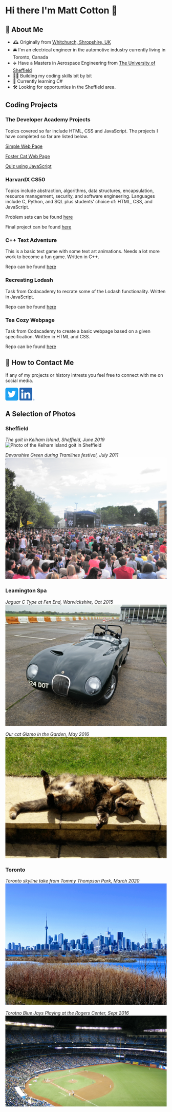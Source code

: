 # Hi there I'm Matt Cotton 👋

## 🧐 About Me
- 🕰️ Originally from [Whitchurch, Shropshire, UK](https://whitchurch.info/)
- 🚘 I'm an electrical engineer in the automotive industry currently living in Toronto, Canada
- ✈️ Have a Masters in Aerospace Engineering from [The University of Sheffield](https://www.sheffield.ac.uk/)
- 🧑‍💻 Building my coding skills bit by bit
- 📖 Currently learning C#
- 🛠️ Looking for opportunties in the Sheffield area. 

## Coding Projects
### The Developer Academy Projects
Topics covered so far include HTML, CSS and JavaScript. The projects I have completed so far are listed below.

[Simple Web Page](https://github.com/matthewcotton/simple-web-page)

[Foster Cat Web Page](https://github.com/matthewcotton/hobby-site)

[Quiz using JavaScript](https://github.com/matthewcotton/js-quiz)


### HarvardX CS50 
Topics include abstraction, algorithms, data structures, encapsulation, resource management, security, and software engineering. Languages include C, Python, and SQL plus students’ choice of: HTML, CSS, and JavaScript.

Problem sets can be found [here](https://github.com/matthewcotton/CS50-ProblemSets)

Final project can be found [here](https://github.com/matthewcotton/TheVirtualSubwayGame)


### C++ Text Adventure
This is a basic text game with some text art animations. Needs a lot more work to become a fun game. Written in C++.

Repo can be found [here](https://github.com/matthewcotton/TextAdventure)


### Recreating Lodash
Task from Codacademy to recrate some of the Lodash functionality. Written in JavaScript.

Repo can be found [here](https://github.com/matthewcotton/RecreatingLodash)


### Tea Cozy Webpage
Task from Codacademy to create a basic webpage based on a given specification. Written in HTML and CSS.

Repo can be found [here](https://github.com/matthewcotton/TeaCozy)


## 📮 How to Contact Me
If any of my projects or history intrests you feel free to connect with me on social media. 

[<img src="https://github.com/matthewcotton/matthewcotton/blob/master/social_icons/Twitter_Social_Icon_Rounded_Square_Color.png" height="40em" align="center" alt="Follow Matthew Cotton on Twitter" title="Follow Matthew Cotton on Twitter"/>](https://twitter.com/Matt__Cotton)
[<img src="https://github.com/matthewcotton/matthewcotton/blob/master/social_icons/LI-In-Bug.png" height="40em" align="center" alt="Follow Matthew Cotton on LinkedIn" title="Follow Matthew Cotton on LinkedIn">](https://www.linkedin.com/in/matthew-cotton-ba1a3449/)


## A Selection of Photos
### Sheffield
*The goit in Kelham Island, Sheffield, June 2019*
<img src="https://github.com/matthewcotton/matthewcotton/blob/master/location_photos/MVIMG_20190622_134948.jpg" alt="Photo of the Kelham Island goit in Sheffield">

*Devonshire Green during Tramlines festival, July 2011*
<img src="https://github.com/matthewcotton/matthewcotton/blob/master/location_photos/P7230965.JPG" alt="Photo of Devonshire Green in Sheffield during Tramlines festival 2011">


### Leamington Spa
*Jaguar C Type at Fen End, Warwickshire, Oct 2015*
<img src="https://github.com/matthewcotton/matthewcotton/blob/master/location_photos/IMG_20151028_105241.jpg" alt="Photo of Jaguar C type at Fen End circuit in Warwickshire">

*Our cat Gizmo in the Garden, May 2016*
<img src="https://github.com/matthewcotton/matthewcotton/blob/master/location_photos/IMG_20160522_120532.jpg" alt="Gizmo our cat at home in Leamington Spa">


### Toronto
*Toronto skyline take from Tommy Thompson Park, March 2020*
<img src="https://github.com/matthewcotton/matthewcotton/blob/master/location_photos/IMG_20200307_145043-EFFECTS.jpg" alt="Photo of Toronto skyline take from Tommy Thompson Park">

*Torotno Blue Jays Playing at the Rogers Center, Sept 2016*
<img src="https://github.com/matthewcotton/matthewcotton/blob/master/location_photos/IMG-20160929-WA0001.jpeg" alt="Toronto Blue Jays playing at the Rogers Center">

<!--
**matthewcotton/matthewcotton** is a ✨ _special_ ✨ repository because its `README.md` (this file) appears on your GitHub profile.

Here are some ideas to get you started:

- 🔭 I’m currently working on ...
- 🌱 I’m currently learning ...
- 👯 I’m looking to collaborate on ...
- 🤔 I’m looking for help with ...
- 💬 Ask me about ...
- 📫 How to reach me: ...
- 😄 Pronouns: ...
- ⚡ Fun fact: ...
-->
